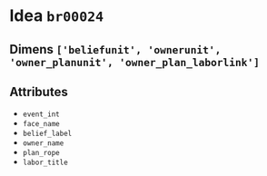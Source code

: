 # Idea `br00024`

## Dimens `['beliefunit', 'ownerunit', 'owner_planunit', 'owner_plan_laborlink']`

## Attributes
- `event_int`
- `face_name`
- `belief_label`
- `owner_name`
- `plan_rope`
- `labor_title`
